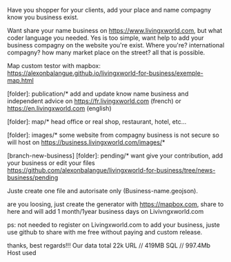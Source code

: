 Have you shopper for your clients, add your place and name compagny know you business exist.

Want share your name business on https://www.livingxworld.com, but what coder language you needed. Yes is too simple, want help to add your business compagny on the website you're exist. Where you're? international compagny? how many market place on the street? all that is possible.

Map custom testor with mapbox: https://alexonbalangue.github.io/livingxworld-for-business/exemple-map.html

[folder]: publication/* add and update know name business and independent advice on https://fr.livingxworld.com (french) or https://en.livingxworld.com (english)

[folder]: map/* head office or real shop, restaurant, hotel, etc...

[folder]: images/* some website from compagny business is not secure so will host on https://business.livingxworld.com/images/*

[branch-new-business] [folder]: pending/* want give your contribution, add your business or edit your files https://github.com/alexonbalangue/livingxworld-for-business/tree/news-business/pending

Juste create one file and autorisate only (Business-name.geojson).

are you loosing, just create the generator with  https://mapbox.com, share to here and will add 1 month/1year business days on Livivngxworld.com

ps: not needed to register on Livingxworld.com to add your business, juste use github to share with me free without paying and custom release.

thanks, best regards!!! Our data total 22k URL // 419MB SQL // 997.4Mb Host used
